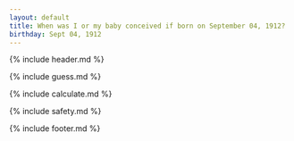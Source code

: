 ```yaml
---
layout: default
title: When was I or my baby conceived if born on September 04, 1912?
birthday: Sept 04, 1912
---
```


{% include header.md %}

{% include guess.md %}

{% include calculate.md %}

{% include safety.md %}

{% include footer.md %}



